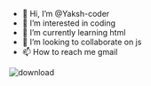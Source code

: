 - 👋 Hi, I’m @Yaksh-coder
- 👀 I’m interested in coding
- 🌱 I’m currently learning html
- 💞️ I’m looking to collaborate on js
- 📫 How to reach me gmail

<!---
Yaksh-coder/Yaksh-coder is a ✨ special ✨ repository because its `README.md` (this file) appears on your GitHub profile.
You can click the Preview link to take a look at your changes.
--->
![download](https://user-images.githubusercontent.com/103439858/162770566-0381bbe9-9075-495e-9538-0828ebd85cbb.png)
